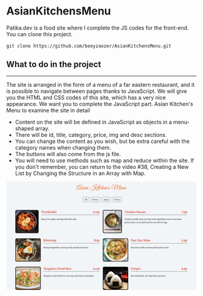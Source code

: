 # AsianKitchensMenu
Patika.dev is a food site where I complete the JS codes for the front-end.
You can clone this project.

`````
git clone https://github.com/beeyzaozer/AsianKitchensMenu.git

`````
## What to do in the project

------------

The site is arranged in the form of a menu of a far eastern restaurant, and it is possible to navigate between pages thanks to JavaScript. We will give you the HTML and CSS codes of this site, which has a very nice appearance. We want you to complete the JavaScript part. Asian Kitchen's Menu to examine the site in detail

+ Content on the site will be defined in JavaScript as objects in a menu-shaped array.
+ There will be id, title, category, price, img and desc sections.
+ You can change the content as you wish, but be extra careful with the category names when changing them.
+ The buttons will also come from the js file.
+ You will need to use methods such as map and reduce within the site. If you don't remember, you can return to the video #38, Creating a  New List by Changing the Structure in an Array with Map.

![](asian.png)